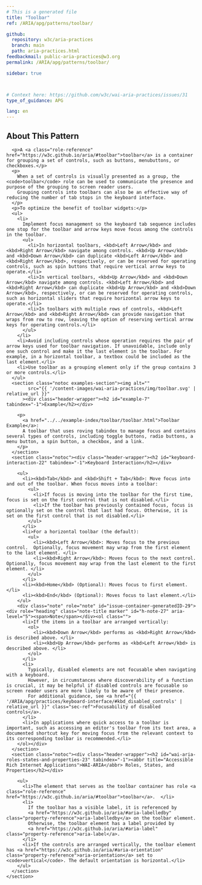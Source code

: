 ```yaml
---
# This is a generated file
title: "Toolbar"
ref: /ARIA/apg/patterns/toolbar/

github:
  repository: w3c/aria-practices
  branch: main
  path: aria-practices.html
feedbackmail: public-aria-practices@w3.org
permalink: /ARIA/apg/patterns/toolbar/

sidebar: true



# Context here: https://github.com/w3c/wai-aria-practices/issues/31
type_of_guidance: APG

lang: en
---
```



<link 
  rel="stylesheet"
  href="{{ '/content-assets/wai-aria-practices/styles.css' | relative_url }}"
>
<!-- Code highlighting styles -->
<link 
  rel="stylesheet"
  href="{{ '/ARIA/apg/example-index/css/github.css' | relative_url }}"
>

<script>
const addBodyClass = "pattern-page";
const enableSidebar = true;
if (addBodyClass) document.body.classList.add(addBodyClass);
if (enableSidebar) document.body.classList.add('has-sidebar');
</script>
    
<div>
<section class="widget" id="toolbar"><h2 id="about-this-pattern" tabindex="-1">About This Pattern</h2><div class="header-wrapper"></div>
      
      <p>A <a class="role-reference" href="https://w3c.github.io/aria/#toolbar">toolbar</a> is a container for grouping a set of controls, such as buttons, menubuttons, or checkboxes.</p>
      <p>
        When a set of controls is visually presented as a group, the <code>toolbar</code> role can be used to communicate the presence and purpose of the grouping to screen reader users.
        Grouping controls into toolbars can also be an effective way of reducing the number of tab stops in the keyboard interface.
      </p>
      <p>To optimize the benefit of toolbar widgets:</p>
      <ul>
        <li>
          Implement focus management so the keyboard tab sequence includes one stop for the toolbar and arrow keys move focus among the controls in the toolbar.
          <ul>
            <li>In horizontal toolbars, <kbd>Left Arrow</kbd> and <kbd>Right Arrow</kbd> navigate among controls. <kbd>Up Arrow</kbd> and <kbd>Down Arrow</kbd> can duplicate <kbd>Left Arrow</kbd> and <kbd>Right Arrow</kbd>, respectively, or can be reserved for operating controls, such as spin buttons that require vertical arrow keys to operate.</li>
            <li>In vertical toolbars, <kbd>Up Arrow</kbd> and <kbd>Down Arrow</kbd> navigate among controls. <kbd>Left Arrow</kbd> and <kbd>Right Arrow</kbd> can duplicate <kbd>Up Arrow</kbd> and <kbd>Down Arrow</kbd>, respectively, or can be reserved for operating controls, such as horizontal sliders that require horizontal arrow keys to operate.</li>
            <li>In toolbars with multiple rows of controls, <kbd>Left Arrow</kbd> and <kbd>Right Arrow</kbd> can provide navigation that wraps from row to row, leaving the option of reserving vertical arrow keys for operating controls.</li>
          </ul>
        </li>
        <li>Avoid including controls whose operation requires the pair of arrow keys used for toolbar navigation. If unavoidable, include only one such control and make it the last element in the toolbar. For example, in a horizontal toolbar, a textbox could be included as the last element.</li>
        <li>Use toolbar as a grouping element only if the group contains 3 or more controls.</li>
      </ul>
      <section class="notoc examples-section"><img alt="" 
            src="{{ '/content-images/wai-aria-practices/img/toolbar.svg' | relative_url }}"
          ><div class="header-wrapper"><h2 id="example-7" tabindex="-1">Example</h2></div>
        
        <p>
          <a href="../../example-index/toolbar/toolbar.html">Toolbar Example</a>:
          A toolbar that uses roving tabindex to manage focus and contains several types of controls, including toggle buttons, radio buttons, a menu button, a spin button, a checkbox, and a link.
        </p>
      </section>
      <section class="notoc"><div class="header-wrapper"><h2 id="keyboard-interaction-22" tabindex="-1">Keyboard Interaction</h2></div>
        
        <ul>
          <li><kbd>Tab</kbd> and <kbd>Shift + Tab</kbd>: Move focus into and out of the toolbar. When focus moves into a toolbar:
            <ul>
              <li>If focus is moving into the toolbar for the first time, focus is set on the first control that is not disabled.</li>
              <li>If the toolbar has previously contained focus, focus is optionally set on the control that last had focus. Otherwise, it is set on the first control that is not disabled.</li>
            </ul>
          </li>
          <li>For a horizontal toolbar (the default):
            <ul>
              <li><kbd>Left Arrow</kbd>: Moves focus to the previous control.  Optionally, focus movement may wrap from the first element to the last element. </li>
              <li><kbd>Right Arrow</kbd>: Moves focus to the next control.  Optionally, focus movement may wrap from the last element to the first element. </li>
            </ul>
          </li>
          <li><kbd>Home</kbd> (Optional): Moves focus to first element.</li>
          <li><kbd>End</kbd> (Optional): Moves focus to last element.</li>
        </ul>
        <div class="note" role="note" id="issue-container-generatedID-29"><div role="heading" class="note-title marker" id="h-note-27" aria-level="5"><span>Note</span></div><ol class="">
          <li>If the items in a toolbar are arranged vertically:
            <ol>
              <li><kbd>Down Arrow</kbd> performs as <kbd>Right Arrow</kbd> is described above. </li>
              <li><kbd>Up Arrow</kbd> performs as <kbd>Left Arrow</kbd> is described above. </li>
            </ol>
          </li>
          <li>
            Typically, disabled elements are not focusable when navigating with a keyboard.
            However, in circumstances where discoverability of a function is crucial, it may be helpful if disabled controls are focusable so screen reader users are more likely to be aware of their presence.
            For additional guidance, see <a href="{{ '/ARIA/apg/practices/keyboard-interface/#kbd_disabled_controls' | relative_url }}" class="sec-ref">Focusability of disabled controls</a>.
          </li>
          <li>In applications where quick access to a toolbar is important, such as accessing an editor's toolbar from its text area, a documented shortcut key for moving focus from the relevant context to its corresponding toolbar is recommended.</li>
        </ol></div>
      </section>
      <section class="notoc"><div class="header-wrapper"><h2 id="wai-aria-roles-states-and-properties-23" tabindex="-1"><abbr title="Accessible Rich Internet Applications">WAI-ARIA</abbr> Roles, States, and Properties</h2></div>
        
        <ul>
          <li>The element that serves as the toolbar container has role <a class="role-reference" href="https://w3c.github.io/aria/#toolbar">toolbar</a>.  </li>
          <li>
            If the toolbar has a visible label, it is referenced by
            <a href="https://w3c.github.io/aria/#aria-labelledby" class="property-reference">aria-labelledby</a> on the toolbar element.
            Otherwise, the toolbar element has a label provided by
            <a href="https://w3c.github.io/aria/#aria-label" class="property-reference">aria-label</a>.
          </li>
          <li>If the controls are arranged vertically, the toolbar element has <a href="https://w3c.github.io/aria/#aria-orientation" class="property-reference">aria-orientation</a> set to <code>vertical</code>. The default orientation is horizontal.</li>
        </ul>
      </section>
    </section>
</div>
<script 
  src="{{ '/ARIA/apg/example-index/js/skipto.js' | relative_url }}"
></script>
